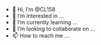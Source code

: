 - 👋 Hi, I’m @CL158
- 👀 I’m interested in ...
- 🌱 I’m currently learning ...
- 💞️ I’m looking to collaborate on ...
- 📫 How to reach me ...

<!---
CL158/CL158 is a ✨ special ✨ repository because its `README.md` (this file) appears on your GitHub profile.
You can click the Preview link to take a look at your changes.
👋 HI my name is Lilly and I'm new to coding, currently
looking for all ways to learn from others in this platform please welcome me with open Arms you reach me at clilly158@gmail.com 💌
